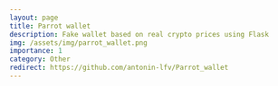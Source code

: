 ```yaml
---
layout: page
title: Parrot wallet
description: Fake wallet based on real crypto prices using Flask
img: /assets/img/parrot_wallet.png
importance: 1
category: Other
redirect: https://github.com/antonin-lfv/Parrot_wallet
---
```

